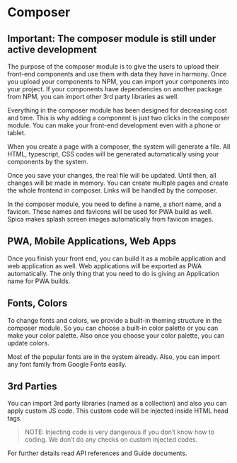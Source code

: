 # Composer

## Important: The composer module is still under active development

The purpose of the composer module is to give the users to upload their front-end components and use them with data they have in harmony. Once you upload your components to NPM, you can import your components into your project. If your components have dependencies on another package from NPM, you can import other 3rd party libraries as well.

Everything in the composer module has been designed for decreasing cost and time. This is why adding a component is just two clicks in the composer module. You can make your front-end development even with a phone or tablet.

When you create a page with a composer, the system will generate a file. All HTML, typescript, CSS codes will be generated automatically using your components by the system. 

Once you save your changes, the real file will be updated. Until then, all changes will be made in memory. You can create multiple pages and create the whole frontend in composer. Links will be handled by the composer. 

In the composer module, you need to define a name, a short name, and a favicon. These names and favicons will be used for PWA build as well. Spica makes splash screen images automatically from favicon images.

## PWA, Mobile Applications, Web Apps

Once you finish your front end, you can build it as a mobile application and web application as well. Web applications will be exported as PWA automatically. The only thing that you need to do is giving an Application name for PWA builds.

## Fonts, Colors

To change fonts and colors, we provide a built-in theming structure in the composer module. So you can choose a built-in color palette or you can make your color palette. Also once you choose your color palette, you can update colors. 

Most of the popular fonts are in the system already. Also, you can import any font family from Google Fonts easily. 

## 3rd Parties

You can import 3rd party libraries (named as a collection) and also you can apply custom JS code. This custom code will be injected inside HTML head tags. 

> NOTE: Injecting code is very dangerous if you don’t know how to coding. We don’t do any checks on custom injected codes.

For further details read API references and Guide documents.
